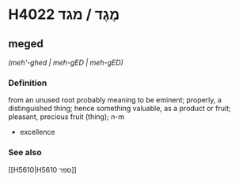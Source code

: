 # H4022 מֶגֶד / מגד

## meged

_(meh'-ghed | meh-ɡED | meh-ɡED)_

### Definition

from an unused root probably meaning to be eminent; properly, a distinguished thing; hence something valuable, as a product or fruit; pleasant, precious fruit (thing); n-m

- excellence

### See also

[[H5610|H5610 ספר]]
